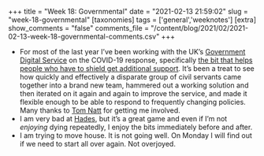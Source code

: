 +++
title = "Week 18: Governmental"
date = "2021-02-13 21:59:02"
slug = "week-18-governmental"
[taxonomies]
tags = ['general','weeknotes']
[extra]
show_comments = "false"
comments_file = "/content/blog/2021/02/2021-02-13-week-18-governmental-comments.csv"
+++

- For most of the last year I’ve been working with the UK’s [Government Digital Service](https://en.wikipedia.org/wiki/Government_Digital_Service) on the COVID-19 response, specifically [the bit that helps people who have to shield get additional support](https://www.gov.uk/coronavirus-shielding-support). It’s been a treat to see how quickly and effectively a disparate group of civil servants came together into a brand new team, hammered out a working solution and then iterated on it again and again to improve the service, and made it flexible enough to be able to respond to frequently changing policies. Many thanks to [Tom Natt](https://www.tomnatt.com/) for getting me involved.
- I am very bad at [Hades](https://en.wikipedia.org/wiki/Hades_(video_game)), but it’s a great game and even if I’m not *enjoying* dying repeatedly, I enjoy the bits immediately before and after.
- I am trying to move house. It is not going well. On Monday I will find out if we need to start all over again. Not overjoyed.
